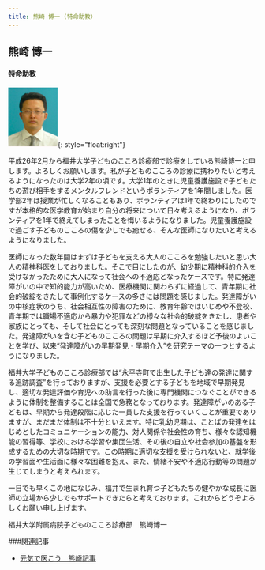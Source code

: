 ```yaml
---
title: 熊崎 博一 (特命助教）
---
```

## 熊崎 博一 

#### 特命助教

![熊崎博一](/images/kumazaki.png){: style="float:right"}

平成26年2月から福井大学子どものこころ診療部で診療をしている熊崎博一と申します。よろしくお願いします。私が子どものこころの診療に携わりたいと考えるようになったのは大学2年の頃です。大学1年のときに児童養護施設で子どもたちの遊び相手をするメンタルフレンドというボランティアを1年間しました。医学部2年は授業が忙しくなることもあり、ボランティアは1年で終わりにしたのですが本格的な医学教育が始まり自分の将来について日々考えるようになり、ボランティアを1年で終えてしまったことを悔いるようになりました。児童養護施設で過ごす子どものこころの傷を少しでも癒せる、そんな医師になりたいと考えるようになりました。

医師になった数年間はまずは子どもを支える大人のこころを勉強したいと思い大人の精神科医をしておりました。そこで目にしたのが、幼少期に精神科的介入を受けなかったために大人になって社会への不適応となったケースです。特に発達障がいの中で知的能力が高いため、医療機関に関わらずに経過して、青年期に社会的破綻をきたして事例化するケースの多さには問題を感じました。発達障がいの中核症状のうち、社会相互性の障害のために、教育年齢ではいじめや不登校、青年期では職場不適応から暴力や犯罪などの様々な社会的破綻をきたし、患者や家族にとっても、そして社会にとっても深刻な問題となっていることを感じました。発達障がいを含む子どものこころの問題は早期に介入するほど予後のよいことを学び、以来“発達障がいの早期発見・早期介入”を研究テーマの一つとするようになりました。

福井大学子どものこころ診療部では“永平寺町で出生した子ども達の発達に関する追跡調査”を行っておりますが、支援を必要とする子どもを地域で早期発見し、適切な発達評価や育児への助言を行った後に専門機関につなぐことができるように体制を整備することは全国で急務となっております。発達障がいのある子どもは、早期から発達段階に応じた一貫した支援を行っていくことが重要でありますが、まだまだ体制は不十分といえます。特に乳幼児期は、ことばの発達をはじめとしたコミュニケーションの能力、対人関係や社会性の育ち、様々な認知機能の習得等、学校における学習や集団生活、その後の自立や社会参加の基盤を形成するための大切な時期です。この時期に適切な支援を受けられないと、就学後の学習面や生活面に様々な困難を抱え、また、情緒不安や不適応行動等の問題が生じてしまうと考えられます。

一日でも早くこの地になじみ、福井で生まれ育つ子どもたちの健やかな成長に医師の立場から少しでもサポートできたらと考えております。これからどうぞよろしくお願い申し上げます。      

福井大学附属病院子どものこころ診療部　熊崎博一　
　　

###関連記事　

- [元気で医こう　熊崎記事](/resources/Genkideikou_Kumazaki.pdf)